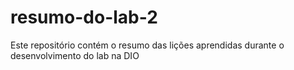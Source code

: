# resumo-do-lab-2
Este repositório contém o resumo das lições aprendidas durante o desenvolvimento do lab na DIO
